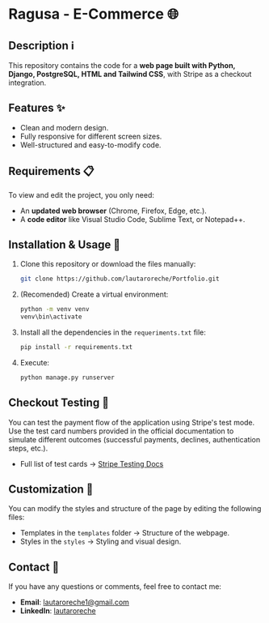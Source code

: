 # Ragusa - E-Commerce 🌐  

## Description ℹ️
This repository contains the code for a **web page built with Python, Django, PostgreSQL, HTML and Tailwind CSS**, with Stripe as a checkout integration.

## Features ✨  
- Clean and modern design.
- Fully responsive for different screen sizes.
- Well-structured and easy-to-modify code.  

## Requirements 📋  
To view and edit the project, you only need:  
- An **updated web browser** (Chrome, Firefox, Edge, etc.).  
- A **code editor** like Visual Studio Code, Sublime Text, or Notepad++.  

## Installation & Usage 🚀  
1. Clone this repository or download the files manually:  
   ```bash
   git clone https://github.com/lautaroreche/Portfolio.git
2. (Recomended) Create a virtual environment:
   ```bash
   python -m venv venv
   venv\bin\activate
3. Install all the dependencies in the `requeriments.txt` file:
   ```bash
   pip install -r requirements.txt
4. Execute:
   ```bash
   python manage.py runserver

## Checkout Testing 🧪  
You can test the payment flow of the application using Stripe's test mode.  
Use the test card numbers provided in the official documentation to simulate different outcomes (successful payments, declines, authentication steps, etc.).  
- Full list of test cards → [Stripe Testing Docs](https://docs.stripe.com/testing#international-cards)

## Customization 🎨
You can modify the styles and structure of the page by editing the following files:
- Templates in the `templates` folder → Structure of the webpage.
- Styles in the `styles` → Styling and visual design.

## Contact 📧
If you have any questions or comments, feel free to contact me:
- **Email**: lautaroreche1@gmail.com
- **LinkedIn**: [lautaroreche](https://www.linkedin.com/in/lautaroreche/)
